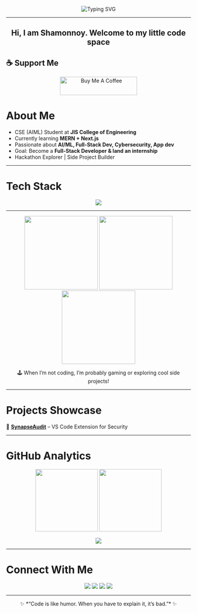 <!-- Banner -->
<p align="center">
  <img src="https://readme-typing-svg.herokuapp.com?font=Fira+Code&size=26&duration=2800&pause=200&color=00F7FF&center=true&vCenter=true&width=600&lines=Hey%2C+I'm+Shamonnoy+Halder!;Full+Stack+Developer+in+Progress;AI+%26+ML+Enthusiast;Hackathon+Lover+%F0%9F%9A%80;Always+Learning+New+Things" alt="Typing SVG" />
</p>

---
<h2 align="center">Hi, I am Shamonnoy. Welcome to my little code space</h2>

## ☕ Support Me

<p align="center">
  <a href="https://buymeacoffee.com/shamonnoyhh" target="_blank">
    <img src="https://cdn.buymeacoffee.com/buttons/v2/default-yellow.png" alt="Buy Me A Coffee" height="50" width="210" />
  </a>
</p>

# About Me  
-  CSE (AIML) Student at **JIS College of Engineering**  
-  Currently learning **MERN + Next.js**  
-  Passionate about **AI/ML, Full-Stack Dev, Cybersecurity, App dev**  
-  Goal: Become a **Full-Stack Developer & land an internship**  
-  Hackathon Explorer | Side Project Builder  

---

#  Tech Stack  

<p align="center">
  <img src="https://skillicons.dev/icons?i=mongodb,react,express,nodejs,nextjs,html,css,js,git,python" />
</p>

---

<p align="center"> <img src="https://media.giphy.com/media/d9QiBcfzg64Io/giphy.gif" width="200"/> <img src="https://media.giphy.com/media/l41lFw057lAJQMwg0/giphy.gif" width="200" /> <img src="https://media.giphy.com/media/xT9IgzoKnwFNmISR8I/giphy.gif" width="200" /> </p> <p align="center"> 🕹️ When I’m not coding, I’m probably gaming or exploring cool side projects! </p>

---

#  Projects Showcase  
🔹 **[SynapseAudit]()** – VS Code Extension for Security  

---

#  GitHub Analytics  

<p align="center">
  <img src="https://github-readme-stats.vercel.app/api?username=Shamonnoy&show_icons=true&theme=tokyonight&hide_border=true" height="170"/>
  <img src="https://github-readme-streak-stats.herokuapp.com/?user=Shamonnoy&theme=tokyonight&hide_border=true" height="170"/>
</p>

<p align="center">
  <img src="https://github-readme-activity-graph.vercel.app/graph?username=Shamonnoy&theme=react-dark&hide_border=true" />
</p>

---

# Connect With Me  

<p align="center">
  <a href="mailto:your-shamonnoyhalder@gmail.com"><img src="https://img.shields.io/badge/Gmail-D14836?style=for-the-badge&logo=gmail&logoColor=white"/></a>
  <a href="https://www.linkedin.com/in/shamonnoy-halder/"><img src="https://img.shields.io/badge/LinkedIn-0077B5?style=for-the-badge&logo=linkedin&logoColor=white"/></a>
  <a href="https://x.com/ShamonnoyH"><img src="https://img.shields.io/badge/Twitter-1DA1F2?style=for-the-badge&logo=twitter&logoColor=white"/></a>
  <a href="https://www.shamonnoy.me/"><img src="https://img.shields.io/badge/Portfolio-000000?style=for-the-badge&logo=vercel&logoColor=white"/></a>
</p>

---

<p align="center">✨ *“Code is like humor. When you have to explain it, it’s bad.”* ✨</p>
